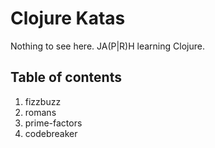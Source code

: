 # Clojure Katas #

Nothing to see here. JA(P|R)H learning Clojure.

## Table of contents ##

1. fizzbuzz
2. romans
3. prime-factors
4. codebreaker
